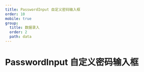 ```yaml
---
title: PasswordInput 自定义密码输入框
order: 10
mobile: true
group:
  title: 数据录入
  order: 2
  path: data
---
```


# PasswordInput 自定义密码输入框

<code src="../demo/PasswordInput.tsx"></code>
<API src="../src/PasswordInput.tsx"></API>
